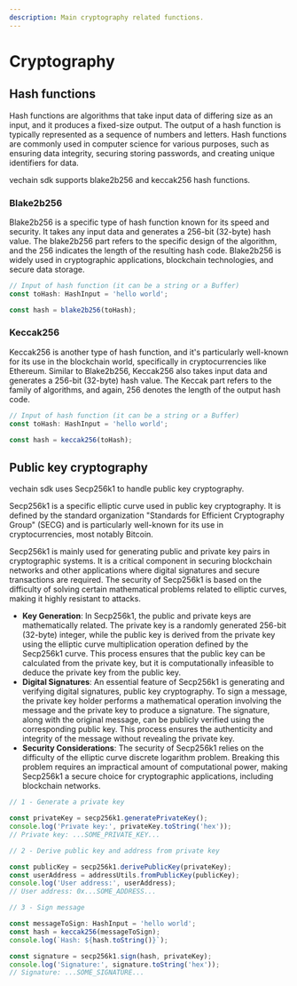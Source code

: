 ```yaml
---
description: Main cryptography related functions.
---
```


# Cryptography

## Hash functions

Hash functions are algorithms that take input data of differing size as an input, and it produces a fixed-size output.
The output of a hash function is typically represented as a sequence of numbers and letters. Hash functions are commonly used in computer science for various purposes, such as ensuring data integrity, securing storing passwords, and creating unique identifiers for data.

vechain sdk supports blake2b256 and keccak256 hash functions.

### Blake2b256

Blake2b256 is a specific type of hash function known for its speed and security. It takes any input data and generates a 256-bit (32-byte) hash value. The blake2b256 part refers to the specific design of the algorithm, and the 256 indicates the length of the resulting hash code. Blake2b256 is widely used in cryptographic applications, blockchain technologies, and secure data storage.

```typescript { name=blake2b256, category=example }
// Input of hash function (it can be a string or a Buffer)
const toHash: HashInput = 'hello world';

const hash = blake2b256(toHash);
```

### Keccak256

Keccak256 is another type of hash function, and it's particularly well-known for its use in the blockchain world, specifically in cryptocurrencies like Ethereum. Similar to Blake2b256, Keccak256 also takes input data and generates a 256-bit (32-byte) hash value. The Keccak part refers to the family of algorithms, and again, 256 denotes the length of the output hash code.

```typescript { name=keccak256, category=example }
// Input of hash function (it can be a string or a Buffer)
const toHash: HashInput = 'hello world';

const hash = keccak256(toHash);
```

## Public key cryptography

vechain sdk uses Secp256k1 to handle public key cryptography.

Secp256k1 is a specific elliptic curve used in public key cryptography. It is defined by the standard organization "Standards for Efficient Cryptography Group" (SECG) and is particularly well-known for its use in cryptocurrencies, most notably Bitcoin.

Secp256k1 is mainly used for generating public and private key pairs in cryptographic systems. It is a critical component in securing blockchain networks and other applications where digital signatures and secure transactions are required. The security of Secp256k1 is based on the difficulty of solving certain mathematical problems related to elliptic curves, making it highly resistant to attacks.

* **Key Generation**: In Secp256k1, the public and private keys are mathematically related. The private key is a randomly generated 256-bit (32-byte) integer, while the public key is derived from the private key using the elliptic curve multiplication operation defined by the Secp256k1 curve. This process ensures that the public key can be calculated from the private key, but it is computationally infeasible to deduce the private key from the public key.
* **Digital Signatures**: An essential feature of Secp256k1 is generating and verifying digital signatures, public key cryptography. To sign a message, the private key holder performs a mathematical operation involving the message and the private key to produce a signature. The signature, along with the original message, can be publicly verified using the corresponding public key. This process ensures the authenticity and integrity of the message without revealing the private key.
* **Security Considerations**: The security of Secp256k1 relies on the difficulty of the elliptic curve discrete logarithm problem. Breaking this problem requires an impractical amount of computational power, making Secp256k1 a secure choice for cryptographic applications, including blockchain networks.

```typescript { name=secp256k1, category=example }
// 1 - Generate a private key

const privateKey = secp256k1.generatePrivateKey();
console.log('Private key:', privateKey.toString('hex'));
// Private key: ...SOME_PRIVATE_KEY...

// 2 - Derive public key and address from private key

const publicKey = secp256k1.derivePublicKey(privateKey);
const userAddress = addressUtils.fromPublicKey(publicKey);
console.log('User address:', userAddress);
// User address: 0x...SOME_ADDRESS...

// 3 - Sign message

const messageToSign: HashInput = 'hello world';
const hash = keccak256(messageToSign);
console.log(`Hash: ${hash.toString()}`);

const signature = secp256k1.sign(hash, privateKey);
console.log('Signature:', signature.toString('hex'));
// Signature: ...SOME_SIGNATURE...
```
